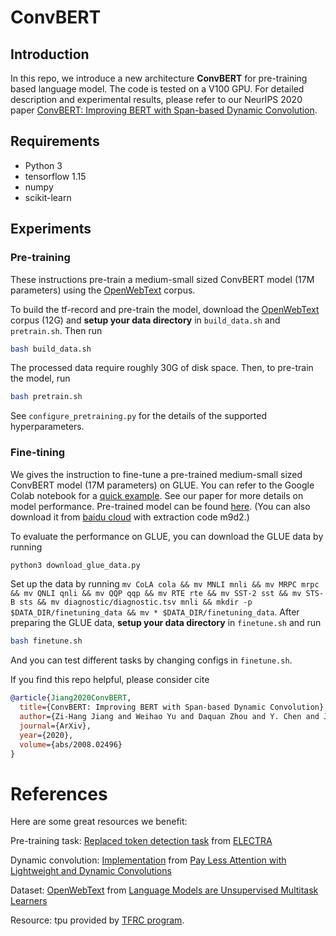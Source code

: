 # ConvBERT

## Introduction

In this repo, we introduce a new architecture **ConvBERT** for pre-training based language model. The code is tested on a V100 GPU. For detailed description and experimental results, please refer to our NeurIPS 2020 paper [ConvBERT: Improving BERT with Span-based Dynamic Convolution](https://arxiv.org/abs/2008.02496).

## Requirements
* Python 3
* tensorflow 1.15
* numpy
* scikit-learn

## Experiments


### Pre-training

These instructions pre-train a medium-small sized ConvBERT model (17M parameters)  using the [OpenWebText](https://skylion007.github.io/OpenWebTextCorpus/) corpus.

To build the tf-record and pre-train the model, download the [OpenWebText](https://skylion007.github.io/OpenWebTextCorpus/) corpus (12G) and **setup your data directory** in `build_data.sh` and `pretrain.sh`. Then run

```bash
bash build_data.sh
```

The processed data require roughly 30G of disk space. Then, to pre-train the model, run

```bash
bash pretrain.sh
```

See `configure_pretraining.py` for the details of the supported hyperparameters.

### Fine-tining

We gives the instruction to fine-tune a pre-trained medium-small sized ConvBERT model (17M parameters) on GLUE. You can refer to the Google Colab notebook for a [quick example](https://colab.research.google.com/drive/1WIu2Cc1C8E7ayZBzEmpfd5sXOhe7Ehhz?usp=sharing). See our paper for more details on model performance. Pre-trained model can be found [here](https://drive.google.com/drive/folders/1pSsPcQrGXyt1FB45clALUQf-WTNAbUQa?usp=sharing). (You can also download it from [baidu cloud](https://pan.baidu.com/s/1jPo0e94p2dB8UBz33QuMrQ) with extraction code m9d2.)

To evaluate the performance on GLUE, you can download the GLUE data by running
```bash
python3 download_glue_data.py
```
Set up the data by running `mv CoLA cola && mv MNLI mnli && mv MRPC mrpc && mv QNLI qnli && mv QQP qqp && mv RTE rte && mv SST-2 sst && mv STS-B sts && mv diagnostic/diagnostic.tsv mnli && mkdir -p $DATA_DIR/finetuning_data && mv * $DATA_DIR/finetuning_data`. After preparing the GLUE data, **setup your data directory** in `finetune.sh` and  run
```bash
bash finetune.sh
```
And you can test different tasks by changing configs in `finetune.sh`.

If you find this repo helpful, please consider cite
```bibtex
@article{Jiang2020ConvBERT,
  title={ConvBERT: Improving BERT with Span-based Dynamic Convolution},
  author={Zi-Hang Jiang and Weihao Yu and Daquan Zhou and Y. Chen and Jiashi Feng and S. Yan},
  journal={ArXiv},
  year={2020},
  volume={abs/2008.02496}
}
```
# References

Here are some great resources we benefit:

Pre-training task: [Replaced token detection task](https://github.com/google-research/electra) from [ELECTRA](https://openreview.net/pdf?id=r1xMH1BtvB)

Dynamic convolution: [Implementation](https://github.com/pytorch/fairseq/blob/265791b727b664d4d7da3abd918a3f6fb70d7337/fairseq/modules/lightconv_layer/lightconv_layer.py#L75) from [Pay Less Attention with Lightweight and Dynamic Convolutions](https://openreview.net/pdf?id=SkVhlh09tX)

Dataset: [OpenWebText](https://skylion007.github.io/OpenWebTextCorpus/) from [Language Models are Unsupervised Multitask Learners](https://d4mucfpksywv.cloudfront.net/better-language-models/language-models.pdf)

Resource: tpu provided by [TFRC program](https://www.tensorflow.org/tfrc).
